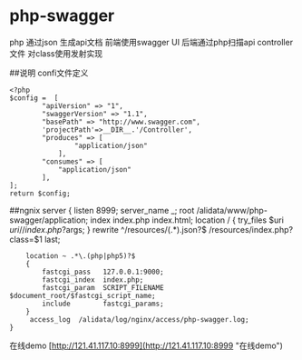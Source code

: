 # php-swagger
php 通过json 生成api文档
 前端使用swagger UI
 后端通过php扫描api controller 文件 对class使用发射实现

##说明
confi文件定义

	<?php
	$config =  [
			"apiVersion" => "1",
			"swaggerVersion" => "1.1",
			"basePath" => "http://www.swagger.com",
			'projectPath'=>__DIR__.'/Controller',
			"produces" => [
					"application/json"
				],
			"consumes" => [
				"application/json"
			],
	];
	return $config;

##ngnix
	 server {
        listen     8999;
        server_name _;
        root  /alidata/www/php-swagger/application;
        index index.php index.html;
        location / {
            try_files $uri $uri/ /index.php?$args;
        }
        rewrite ^/resources/(.*)\.json?$ /resources/index.php?class=$1 last;

        location ~ .*\.(php|php5)?$
        {
            fastcgi_pass   127.0.0.1:9000;
            fastcgi_index  index.php;
            fastcgi_param  SCRIPT_FILENAME  $document_root/$fastcgi_script_name;
            include        fastcgi_params;
        }
         access_log  /alidata/log/nginx/access/php-swagger.log;
    }

在线demo
[http://121.41.117.10:8999](http://121.41.117.10:8999 "在线demo")
